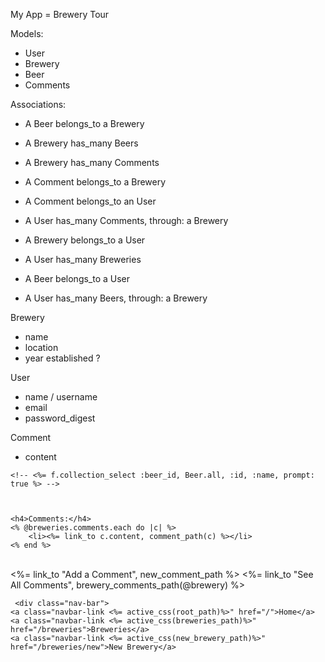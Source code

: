 My App = Brewery Tour

Models: 
-  User 
-  Brewery
-  Beer 
-  Comments 

Associations: 
-  A Beer belongs_to a Brewery
-  A Brewery has_many Beers

-  A Brewery has_many Comments
-  A Comment belongs_to a Brewery


-  A Comment belongs_to an User
-  A User has_many Comments, through: a Brewery


-  A Brewery belongs_to a User
-  A User has_many Breweries

-  A Beer belongs_to a User
-  A User has_many Beers, through: a Brewery

 Brewery
 - name
 - location 
 - year established ?


 User
 - name / username
 - email
 - password_digest


 Comment
 - content





 <!-- f.label :beer_id -->
    <!-- <%= f.collection_select :beer_id, Beer.all, :id, :name, prompt: true %> -->



    <h4>Comments:</h4>
    <% @breweries.comments.each do |c| %>
        <li><%= link_to c.content, comment_path(c) %></li>
    <% end %>
<br>
    <%= link_to "Add a Comment", new_comment_path %>
    <%= link_to "See All Comments", brewery_comments_path(@brewery) %>





     <div class="nav-bar">
    <a class="navbar-link <%= active_css(root_path)%>" href="/">Home</a>
    <a class="navbar-link <%= active_css(breweries_path)%>" href="/breweries">Breweries</a>
    <a class="navbar-link <%= active_css(new_brewery_path)%>" href="/breweries/new">New Brewery</a>
  </div>
